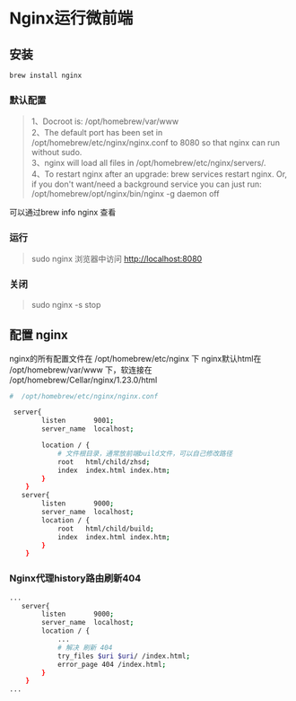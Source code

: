 # Nginx运行微前端

## 安装

```bash
brew install nginx
```

### 默认配置

> 1、Docroot is: /opt/homebrew/var/www  
> 2、The default port has been set in /opt/homebrew/etc/nginx/nginx.conf to 8080 so that
nginx can run without sudo.  
> 3、nginx will load all files in /opt/homebrew/etc/nginx/servers/.  
> 4、To restart nginx after an upgrade:
  brew services restart nginx.
  Or, if you don't want/need a background service you can just run:
  /opt/homebrew/opt/nginx/bin/nginx -g daemon off

可以通过brew info nginx 查看

### 运行

> sudo nginx
> 浏览器中访问 <http://localhost:8080>

### 关闭

> sudo nginx -s stop

## 配置 nginx

nginx的所有配置文件在 /opt/homebrew/etc/nginx 下
nginx默认html在 /opt/homebrew/var/www 下，软连接在 /opt/homebrew/Cellar/nginx/1.23.0/html

```bash
#  /opt/homebrew/etc/nginx/nginx.conf

 server{
        listen       9001;
        server_name  localhost;

        location / {
            # 文件根目录，通常放前端build文件，可以自己修改路径
            root   html/child/zhsd;
            index  index.html index.htm;
        }
    }
   server{
        listen       9000;
        server_name  localhost;
        location / {
            root   html/child/build;
            index  index.html index.htm;
        }
    }

```

### Nginx代理history路由刷新404

```bash
...
   server{
        listen       9000;
        server_name  localhost;
        location / {
            ...
            # 解决 刷新 404
            try_files $uri $uri/ /index.html;
            error_page 404 /index.html;
        }
    }
...
```
